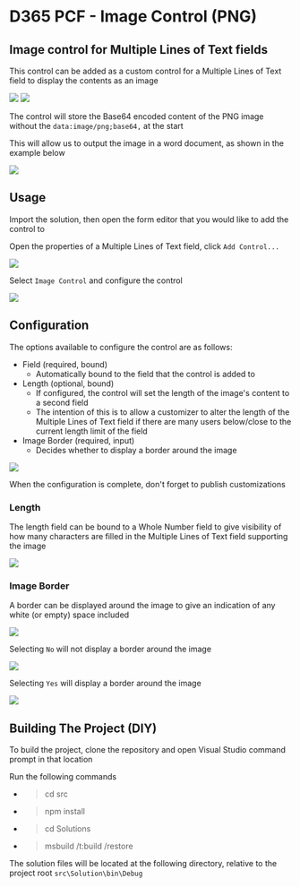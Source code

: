 # D365 PCF - Image Control (PNG)
## Image control for Multiple Lines of Text fields
This control can be added as a custom control for a Multiple Lines of Text field to display the contents as an image

<img src="./img/DragAndDropHere.png">
<img src="./img/Sample.png">

The control will store the Base64 encoded content of the PNG image without the `data:image/png;base64,` at the start

This will allow us to output the image in a word document, as shown in the example below

<img src="./img/WordTemplateExample.png">

## Usage

Import the solution, then open the form editor that you would like to add the control to

Open the properties of a Multiple Lines of Text field, click `Add Control...`

<img src="./img/FieldProperties.png">

Select `Image Control` and configure the control

<img src="./img/AddControl.png">

## Configuration

The options available to configure the control are as follows:
- Field (required, bound)
  - Automatically bound to the field that the control is added to
- Length (optional, bound)
  - If configured, the control will set the length of the image's content to a second field
  - The intention of this is to allow a customizer to alter the length of the Multiple Lines of Text field if there are many users below/close to the current length limit of the field
- Image Border (required, input)
  - Decides whether to display a border around the image

<img src="./img/ConfigureControl.png">

When the configuration is complete, don't forget to publish customizations

### Length

The length field can be bound to a Whole Number field to give visibility of how many characters are filled in the Multiple Lines of Text field supporting the image

<img src="./img/ConfigureLength.png">

### Image Border

A border can be displayed around the image to give an indication of any white (or empty) space included

<img src="./img/ConfigureImageBorder.png">

Selecting `No` will not display a border around the image

<img src="./img/NoBorder.png">

Selecting `Yes` will display a border around the image

<img src="./img/WithBorder.png">

## Building The Project (DIY)
To build the project, clone the repository and open Visual Studio command prompt in that location

Run the following commands
- > cd src
- > npm install
- > cd Solutions
- > msbuild /t:build /restore

The solution files will be located at the following directory, relative to the project root
`src\Solution\bin\Debug`